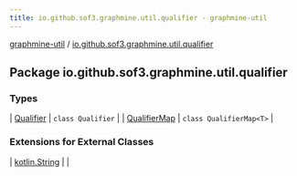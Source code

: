 ```yaml
---
title: io.github.sof3.graphmine.util.qualifier - graphmine-util
---
```


[graphmine-util](../index.html) / [io.github.sof3.graphmine.util.qualifier](./index.html)

## Package io.github.sof3.graphmine.util.qualifier

### Types

| [Qualifier](-qualifier/index.html) | `class Qualifier` |
| [QualifierMap](-qualifier-map/index.html) | `class QualifierMap<T>` |

### Extensions for External Classes

| [kotlin.String](kotlin.-string/index.html) |  |

